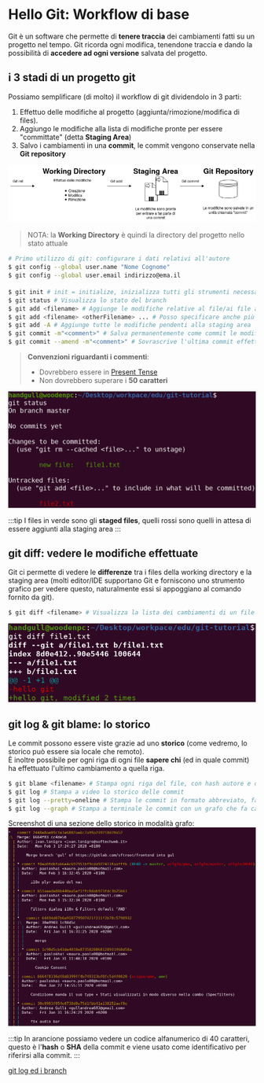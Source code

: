 # Hello Git: Workflow di base

Git è un software che permette di **tenere traccia** dei cambiamenti fatti su un progetto nel tempo. Git ricorda ogni modifica, tenendone traccia e dando la possibilità di **accedere ad ogni versione** salvata del progetto.

## i 3 stadi di un progetto git

Possiamo semplificare (di molto) il workflow di git dividendolo in 3 parti:
1. Effettuo delle modifiche al progetto (aggiunta/rimozione/modifica di files).
2. Aggiungo le modifiche alla lista di modifiche pronte per essere "committate" (detta **Staging Area**)
3. Salvo i cambiamenti in una **commit**, le commit vengono conservate nella **Git repository**

![git-diagrams-01](./assets/git-diagrams-01.png)

> NOTA: la **Working Directory** è quindi la directory del progetto nello stato attuale
```sh
# Primo utilizzo di git: configurare i dati relativi all'autore
$ git config --global user.name "Nome Cognome"
$ git config --global user.email indirizzo@ema.il

$ git init # init = initialize, inizializza tutti gli strumenti necessari al versioning (nella cartella .git)
$ git status # Visualizza lo stato del branch
$ git add <filename> # Aggiunge le modifiche relative al file/ai file alla staging area sopra citata
$ git add <filename> <otherFilename> ... # Posso specificare anche più di un file alla volta
$ git add -A # Aggiunge tutte le modifiche pendenti alla staging area
$ git commit -m"<comment>" # Salva permanentemente come commit le modifiche
$ git commit --amend -m"<comment>" # Sovrascrive l'ultima commit effettuata, utile per mantenere la history pulita e chiara in caso di piccole sviste
```

> **Convenzioni riguardanti i commenti**:<br>
> - Dovrebbero essere in [Present Tense](https://learnenglish.britishcouncil.org/english-grammar-reference/present-tense)
> - Non dovrebbero superare i **50 caratteri**

![git-screenshot-01](./assets/git-screenshot-01.png)

:::tip
I files in verde sono gli **staged files**, quelli rossi sono quelli in attesa di essere aggiunti alla staging area
:::

## git diff: vedere le modifiche effettuate

Git ci permette di vedere le **differenze** tra i files della working directory e la staging area (molti editor/IDE supportano Git e forniscono uno strumento grafico per vedere questo, naturalmente essi si appoggiano al comando fornito da git).
```sh
$ git diff <filename> # Visualizza la lista dei cambiamenti di un file rispetto alla staging area
```

![git-screenshot-02](./assets/git-screenshot-02.png)

## git log & git blame: lo storico

Le commit possono essere viste grazie ad uno **storico** (come vedremo, lo storico può essere sia locale che remoto).<br>
È inoltre possibile per ogni riga di ogni file **sapere chi** (ed in quale commit) ha effettuato l'ultimo cambiamento a quella riga.

```sh
$ git blame <filename> # Stampa ogni riga del file, con hash autore e data dell'ultima commit che ha avuto a che fare con quella riga
$ git log # Stampa a video lo storico delle commit
$ git log --pretty=oneline # Stampa le commit in formato abbreviato, facendo occupare una sola riga per commit
$ git log --graph # Stampa a terminale le commit con un grafo che fa capire lo stato dei vari branch
```

Screenshot di una sezione dello storico in modalità grafo:
![git-screenshot-03](./assets/git-screenshot-03.png)

:::tip
In arancione possiamo vedere un codice alfanumerico di 40 caratteri, questo è l'**hash** o **SHA** della commit e viene usato come identificativo per riferirsi alla commit.
:::

[git log ed i branch](./branching#parentesi-riguardo-git-log)
